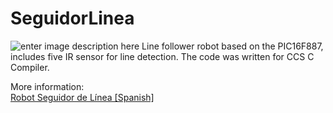 # SeguidorLinea

![enter image description here](https://i2.wp.com/palmacas.com/wp-content/uploads/post29_1.jpg?resize=1536,1152&ssl=1)
Line follower robot based on the PIC16F887, includes five IR sensor for line detection. The code was written for CCS C Compiler.

More information:\
[Robot Seguidor de Línea [Spanish]](https://palmacas.com/robot-seguidor-de-linea/)
